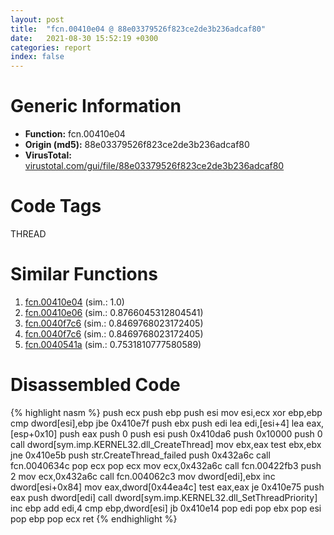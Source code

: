 ```yaml
---
layout: post
title:  "fcn.00410e04 @ 88e03379526f823ce2de3b236adcaf80"
date:   2021-08-30 15:52:19 +0300
categories: report
index: false
---
```


# Generic Information
- **Function:** fcn.00410e04
- **Origin (md5):** 88e03379526f823ce2de3b236adcaf80
- **VirusTotal:** [virustotal.com/gui/file/88e03379526f823ce2de3b236adcaf80][virustotal_ref]

# Code Tags
<span class="tag" id="THREAD">THREAD</span>


# Similar Functions

1. [fcn.00410e04][similar_1_ref] (sim.: 1.0)
2. [fcn.00410e06][similar_2_ref] (sim.: 0.8766045312804541)
3. [fcn.0040f7c6][similar_3_ref] (sim.: 0.8469768023172405)
4. [fcn.0040f7c6][similar_4_ref] (sim.: 0.8469768023172405)
5. [fcn.0040541a][similar_5_ref] (sim.: 0.7531810777580589)


# Disassembled Code

{% highlight nasm %}
push ecx
push ebp
push esi
mov esi,ecx
xor ebp,ebp
cmp dword[esi],ebp
jbe 0x410e7f
push ebx
push edi
lea edi,[esi+4]
lea eax,[esp+0x10]
push eax
push 0
push esi
push 0x410da6
push 0x10000
push 0
call dword[sym.imp.KERNEL32.dll_CreateThread]
mov ebx,eax
test ebx,ebx
jne 0x410e5b
push str.CreateThread_failed
push 0x432a6c
call fcn.0040634c
pop ecx
pop ecx
mov ecx,0x432a6c
call fcn.00422fb3
push 2
mov ecx,0x432a6c
call fcn.004062c3
mov dword[edi],ebx
inc dword[esi+0x84]
mov eax,dword[0x44ea4c]
test eax,eax
je 0x410e75
push eax
push dword[edi]
call dword[sym.imp.KERNEL32.dll_SetThreadPriority]
inc ebp
add edi,4
cmp ebp,dword[esi]
jb 0x410e14
pop edi
pop ebx
pop esi
pop ebp
pop ecx
ret 
{% endhighlight %}


[similar_1_ref]: /report/fcn.00410e04@7e044e51324f9f80f4e97d8f3549c003
[similar_2_ref]: /report/fcn.00410e06@319cf4affa41f752783e62f81908d682
[similar_3_ref]: /report/fcn.0040f7c6@f068e0a788db6c075da6c407576e943b
[similar_4_ref]: /report/fcn.0040f7c6@e02c832a2c768752009e071574e12967
[similar_5_ref]: /report/fcn.0040541a@3f1595e66dc63331ba0930a0c79684ce
[virustotal_ref]: https://www.virustotal.com/gui/file/88e03379526f823ce2de3b236adcaf80